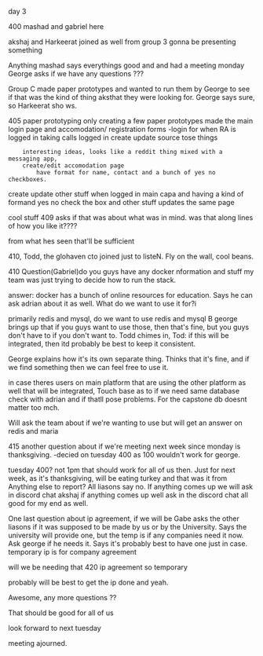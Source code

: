 day 3 

400 mashad and gabriel here 

akshaj and Harkeerat joined as well from group 3 gonna be presenting something

Anything
mashad says everythings good and 
	and had a meeting monday
George asks if we have any questions ???

Group C made  paper prototypes and wanted to run them by George to see if that was the kind of thing aksthat they were looking for. George says sure, so Harkeerat sho
ws.

405 paper prototyping
only creating a few paper prototypes
made the main login page and accomodation/ registration forms
	-login for when RA is logged in taking calls
		logged in create update source tose things

		interesting ideas, looks like a reddit thing mixed with a messaging app,    
		create/edit accomodation page
			have format for name, contact and a bunch of yes no checkboxes.
create update other stuff when logged in main capa and having a kind of formand yes no check the box and other stuff updates the same page

cool stuff 
409 asks if that was about what was in mind.
was that along lines of how you like it????

from what hes seen that'll be sufficient 

410, Todd, the glohaven cto joined just to listeN. Fly on the wall, cool beans.

410 Question(Gabriel)do you guys have any docker nformation and stuff
	my team was just trying to decide how to run the stack.


answer: docker has a bunch of online resources for education. Says he can ask adrian about it as well. What do we want to use it for?i

primarily redis and mysql,	do we want to use redis and mysql 
B
	george brings up that if you guys want to use those, then that's fine, but you guys don't have to if you don't want to. 
Todd chimes in,
Tod: if this will be integrated, then itd probably be best to keep it consistent.

George explains how it's its own separate thing. Thinks that it's fine, and if we find something then we can feel free to use it.


in case theres users on main platform that are using the other platform as well that will be integrated, Touch base as to if we need same database check with adrian and if thatll pose problems. For the capstone  db doesnt matter too mch.

Will ask the team about if we're wanting to use but will get an answer on redis and maria

415 another question about if we're meeting next week since monday is thanksgiving.
	-decied on tuesday 400 as 100 wouldn't work for george.

tuesday 400? not 1pm that should work for all of us then. Just for next week, as it's thanksgiving, will be eating turkey and that was it from 
Anything else to report?
All liasons say no. If anything comes up we will  ask in discord chat
akshaj if anything comes up well ask in the discord chat
all good for my end as well.

One last question about ip agreement, if we will be 
	Gabe asks the other liasons if it was supposed to be made by us or by the University.
Says the university will provide one, but the temp is if any companies need it now. Ask george if he needs it. Says it's probably best to have one just in case.
temporary ip is for company agreement 

will we be needing that  420 ip agreement  so 
temporary 

probably will be best to get the ip done and yeah. 

Awesome, any more questions ??

That should be good for all of us

look forward to next tuesday 

meeting ajourned.
